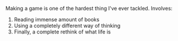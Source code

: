 Making a game is one of the hardest thing I've ever tackled.
Involves:
1. Reading immense amount of books
2. Using a completely different way of thinking
3. Finally, a complete rethink of what life is

